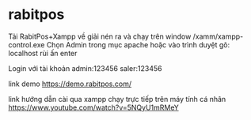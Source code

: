 # rabitpos
Tải RabitPos+Xampp về giải nén ra và chạy trên window /xamm/xampp-control.exe
Chọn Admin trong mục apache hoặc vào trình duyệt gõ: localhost rùi ấn enter

Login với tài khoản 
admin:123456
saler:123456

link demo
https://demo.rabitpos.com/

link hướng dẫn cài qua xampp chạy trực tiếp trên máy tính cá nhân
https://www.youtube.com/watch?v=5NQyU1mRMeY
